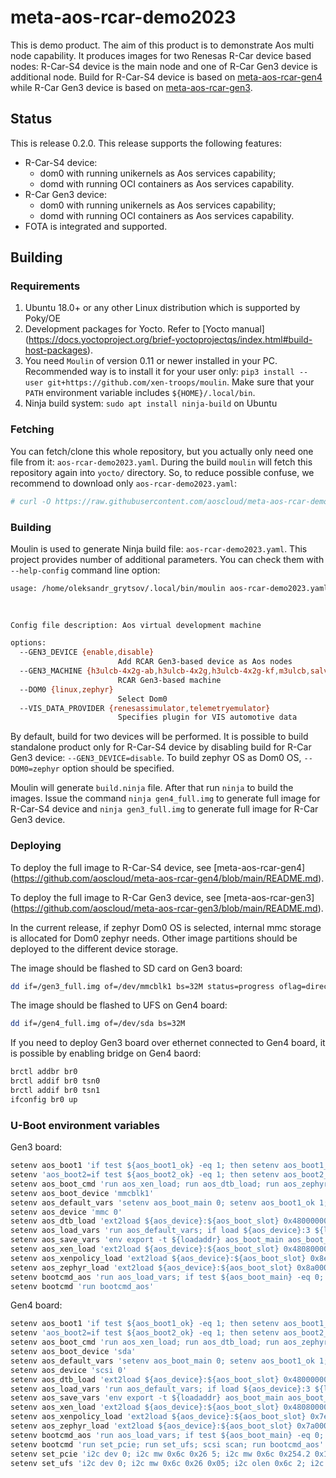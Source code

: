 # meta-aos-rcar-demo2023

This is demo product. The aim of this product is to demonstrate Aos multi node capability. It produces images for two
Renesas R-Car device based nodes: R-Car-S4 device is the main node and one of R-Car Gen3 device is additional node.
Build for R-Car-S4 device is based on [meta-aos-rcar-gen4](https://github.com/aoscloud/meta-aos-rcar-gen4) while R-Car
Gen3 device is based on [meta-aos-rcar-gen3](https://github.com/aoscloud/meta-aos-rcar-gen3).

## Status

This is release 0.2.0. This release supports the following features:

* R-Car-S4 device:
  * dom0 with running unikernels as Aos services capability;
  * domd with running OCI containers as Aos services capability.
* R-Car Gen3 device:
  * dom0 with running unikernels as Aos services capability;
  * domd with running OCI containers as Aos services capability.
* FOTA is integrated and supported.

## Building

### Requirements

1. Ubuntu 18.0+ or any other Linux distribution which is supported by Poky/OE
2. Development packages for Yocto. Refer to [Yocto manual]
   (<https://docs.yoctoproject.org/brief-yoctoprojectqs/index.html#build-host-packages>).
3. You need `Moulin` of version 0.11 or newer installed in your PC. Recommended way is to install it for your user only:
   `pip3 install --user git+https://github.com/xen-troops/moulin`. Make sure that your `PATH` environment variable
    includes `${HOME}/.local/bin`.
4. Ninja build system: `sudo apt install ninja-build` on Ubuntu

### Fetching

You can fetch/clone this whole repository, but you actually only need one file from it: `aos-rcar-demo2023.yaml`.
During the build `moulin` will fetch this repository again into `yocto/` directory. So, to reduce possible confuse,
we recommend to download only `aos-rcar-demo2023.yaml`:

```sh
# curl -O https://raw.githubusercontent.com/aoscloud/meta-aos-rcar-demo2023/main/aos-rcar-demo2023.yaml
```

### Building

Moulin is used to generate Ninja build file: `aos-rcar-demo2023.yaml`. This project provides number of additional
parameters. You can check them with `--help-config` command line option:

```sh
usage: /home/oleksandr_grytsov/.local/bin/moulin aos-rcar-demo2023.yaml [--GEN3_DEVICE {enable,disable}]
                                                                        [--GEN3_MACHINE {h3ulcb-4x2g-ab,h3ulcb-4x2g,h3ulcb-4x2g-kf,m3ulcb,salvator-x-m3,salvator-xs-m3-2x4g,salvator-xs-h3,salvator-xs-h3-4x2g,salvator-x-h3-4x2g,salvator-x-h3}]
                                                                        [--DOM0 {linux,zephyr}] [--VIS_DATA_PROVIDER {renesassimulator,telemetryemulator}]

Config file description: Aos virtual development machine

options:
  --GEN3_DEVICE {enable,disable}
                        Add RCAR Gen3-based device as Aos nodes
  --GEN3_MACHINE {h3ulcb-4x2g-ab,h3ulcb-4x2g,h3ulcb-4x2g-kf,m3ulcb,salvator-x-m3,salvator-xs-m3-2x4g,salvator-xs-h3,salvator-xs-h3-4x2g,salvator-x-h3-4x2g,salvator-x-h3}
                        RCAR Gen3-based machine
  --DOM0 {linux,zephyr}
                        Select Dom0
  --VIS_DATA_PROVIDER {renesassimulator,telemetryemulator}
                        Specifies plugin for VIS automotive data

```

By default, build for two devices will be performed. It is possible to build standalone product only for R-Car-S4
device by disabling build for R-Car Gen3 device: `--GEN3_DEVICE=disable`. To build zephyr OS as Dom0 OS, `--DOM0=zephyr`
option should be specified.

Moulin will generate `build.ninja` file. After that run `ninja` to build the images. Issue the command
`ninja gen4_full.img` to generate full image for R-Car-S4 device and `ninja gen3_full.img` to generate full image for
R-Car Gen3 device.

### Deploying

To deploy the full image to R-Car-S4 device, see [meta-aos-rcar-gen4]
(<https://github.com/aoscloud/meta-aos-rcar-gen4/blob/main/README.md>).

To deploy the full image to R-Car Gen3 device, see [meta-aos-rcar-gen3]
(<https://github.com/aoscloud/meta-aos-rcar-gen3/blob/main/README.md>).

In the current release, if zephyr Dom0 OS is selected, internal mmc storage is allocated for Dom0 zephyr needs. Other
image partitions should be deployed to the different device storage.

The image should be flashed to SD card on Gen3 board:

```sh
dd if=/gen3_full.img of=/dev/mmcblk1 bs=32M status=progress oflag=direct
```

The image should be flashed to UFS on Gen4 board:

```sh
dd if=/gen4_full.img of=/dev/sda bs=32M
```

If you need to deploy Gen3 board over ethernet connected to Gen4 board, it is possible by enabling bridge on Gen4 baord:

```sh
brctl addbr br0
brctl addif br0 tsn0
brctl addif br0 tsn1
ifconfig br0 up
```

### U-Boot environment variables

Gen3 board:

```sh
setenv aos_boot1 'if test ${aos_boot1_ok} -eq 1; then setenv aos_boot1_ok 0; setenv aos_boot2_ok 1; setenv aos_boot_part 0; setenv aos_boot_slot 1; echo "==== Boot from part 1"; run aos_save_vars; run aos_boot_cmd; fi'
setenv 'aos_boot2=if test ${aos_boot2_ok} -eq 1; then setenv aos_boot2_ok 0; setenv aos_boot1_ok 1; setenv aos_boot_part 1; setenv aos_boot_slot 2; echo "==== Boot from part 2"; run aos_save_vars; run aos_boot_cmd; fi'
setenv aos_boot_cmd 'run aos_xen_load; run aos_dtb_load; run aos_zephyr_load; run aos_xenpolicy_load; bootm 0x48080000 - 0x48000000'
setenv aos_boot_device 'mmcblk1'
setenv aos_default_vars 'setenv aos_boot_main 0; setenv aos_boot1_ok 1; setenv aos_boot2_ok 1; setenv aos_boot_part 0'
setenv aos_device 'mmc 0'
setenv aos_dtb_load 'ext2load ${aos_device}:${aos_boot_slot} 0x48000000 xen.dtb; fdt addr 0x48000000; fdt resize; fdt mknode / boot_dev; fdt set /boot_dev device ${aos_boot_device}'
setenv aos_load_vars 'run aos_default_vars; if load ${aos_device}:3 ${loadaddr} uboot.env; then env import -t ${loadaddr} ${filesize}; else run aos_save_vars; fi'
setenv aos_save_vars 'env export -t ${loadaddr} aos_boot_main aos_boot_part aos_boot1_ok aos_boot2_ok; fatwrite ${aos_device}:3 ${loadaddr} uboot.env 0x3E'
setenv aos_xen_load 'ext2load ${aos_device}:${aos_boot_slot} 0x48080000 xen'
setenv aos_xenpolicy_load 'ext2load ${aos_device}:${aos_boot_slot} 0x8e000000 xenpolicy'
setenv aos_zephyr_load 'ext2load ${aos_device}:${aos_boot_slot} 0x8a000000 zephyr.bin'
setenv bootcmd_aos 'run aos_load_vars; if test ${aos_boot_main} -eq 0; then run aos_boot1; run aos_boot2; else run aos_boot2; run aos_boot1; fi'
setenv bootcmd 'run bootcmd_aos'
```

Gen4 board:

```sh
setenv aos_boot1 'if test ${aos_boot1_ok} -eq 1; then setenv aos_boot1_ok 0; setenv aos_boot2_ok 1; setenv aos_boot_part 0; setenv aos_boot_slot 1; echo "==== Boot from part 1"; run aos_save_vars; run aos_boot_cmd; fi'
setenv 'aos_boot2=if test ${aos_boot2_ok} -eq 1; then setenv aos_boot2_ok 0; setenv aos_boot1_ok 1; setenv aos_boot_part 1; setenv aos_boot_slot 2; echo "==== Boot from part 2"; run aos_save_vars; run aos_boot_cmd; fi'
setenv aos_boot_cmd 'run aos_xen_load; run aos_dtb_load; run aos_zephyr_load; run aos_xenpolicy_load; bootm 0x48080000 - 0x48000000'
setenv aos_boot_device 'sda'
setenv aos_default_vars 'setenv aos_boot_main 0; setenv aos_boot1_ok 1; setenv aos_boot2_ok 1; setenv aos_boot_part 0'
setenv aos_device 'scsi 0'
setenv aos_dtb_load 'ext2load ${aos_device}:${aos_boot_slot} 0x48000000 xen.dtb; fdt addr 0x48000000; fdt resize; fdt mknode / boot_dev; fdt set /boot_dev device ${aos_boot_device}'
setenv aos_load_vars 'run aos_default_vars; if load ${aos_device}:3 ${loadaddr} uboot.env; then env import -t ${loadaddr} ${filesize}; else run aos_save_vars; fi'
setenv aos_save_vars 'env export -t ${loadaddr} aos_boot_main aos_boot_part aos_boot1_ok aos_boot2_ok; fatwrite ${aos_device}:3 ${loadaddr} uboot.env 0x3E'
setenv aos_xen_load 'ext2load ${aos_device}:${aos_boot_slot} 0x48080000 xen'
setenv aos_xenpolicy_load 'ext2load ${aos_device}:${aos_boot_slot} 0x7e000000 xenpolicy'
setenv aos_zephyr_load 'ext2load ${aos_device}:${aos_boot_slot} 0x7a000000 zephyr.bin'
setenv bootcmd_aos 'run aos_load_vars; if test ${aos_boot_main} -eq 0; then run aos_boot1; run aos_boot2; else run aos_boot2; run aos_boot1; fi'
setenv bootcmd 'run set_pcie; run set_ufs; scsi scan; run bootcmd_aos'
setenv set_pcie 'i2c dev 0; i2c mw 0x6c 0x26 5; i2c mw 0x6c 0x254.2 0x1e; i2c mw 0x6c 0x258.2 0x1e; i2c mw 0x20 0x3.1 0xfe;'
setenv set_ufs 'i2c dev 0; i2c mw 0x6c 0x26 0x05; i2c olen 0x6c 2; i2c mw 0x6c 0x13a 0x86; i2c mw 0x6c 0x268 0x06; i2c mw 0x6c 0x269 0x00; i2c mw 0x6c 0x26a 0x3c; i2c mw 0x6c 0x26b 0x00; i2c mw 0x6c 0x26c 0x06; i2c mw 0x6c 0x26d 0x00; i2c mw 0x6c 0x26e 0x3f; i2c mw 0x6c 0x26f 0x00'
```
